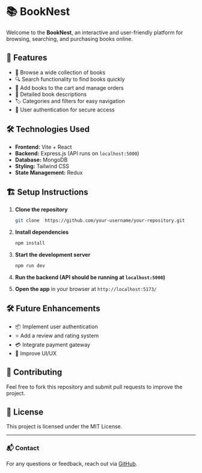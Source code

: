 # 📚 BookNest

Welcome to the **BookNest**, an interactive and user-friendly platform for browsing, searching, and purchasing books online.

## 🚀 Features
- 📖 Browse a wide collection of books
- 🔍 Search functionality to find books quickly
- 🛒 Add books to the cart and manage orders
- 📃 Detailed book descriptions
- 🏷️ Categories and filters for easy navigation
- 🔐 User authentication for secure access



## 🛠️ Technologies Used
- **Frontend:** Vite + React
- **Backend:** Express.js (API runs on `localhost:5000`)
- **Database:** MongoDB
- **Styling:** Tailwind CSS
- **State Management:** Redux 
## 🏗️ Setup Instructions

1. **Clone the repository**
   ```sh
   git clone  https://github.com/your-username/your-repository.git
   
   ```

2. **Install dependencies**
   ```sh
   npm install
   ```

3. **Start the development server**
   ```sh
   npm run dev
   ```

4. **Run the backend (API should be running at `localhost:5000`)**

5. **Open the app** in your browser at `http://localhost:5173/`

## 🛠️ Future Enhancements
- 📦 Implement user authentication
- ⭐ Add a review and rating system
- 💳 Integrate payment gateway
- 🎨 Improve UI/UX

## 🤝 Contributing
Feel free to fork this repository and submit pull requests to improve the project.

## 📄 License
This project is licensed under the MIT License.

---
### 📬 Contact
For any questions or feedback, reach out via [GitHub](https://github.com/soumyaarya).